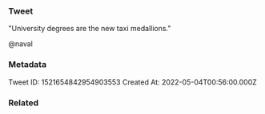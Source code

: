 ### Tweet
"University degrees are the new taxi medallions."

@naval

### Metadata
Tweet ID: 1521654842954903553
Created At: 2022-05-04T00:56:00.000Z

### Related


